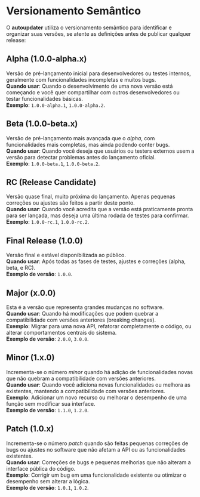 # Versionamento Semântico

O **autoupdater** utiliza o versionamento semântico para identificar e organizar suas versões, se atente as definições antes de publicar qualquer release:

## Alpha (1.0.0-alpha.x)
Versão de pré-lançamento inicial para desenvolvedores ou testes internos, geralmente com funcionalidades incompletas e muitos bugs.  
**Quando usar**: Quando o desenvolvimento de uma nova versão está começando e você quer compartilhar com outros desenvolvedores ou testar funcionalidades básicas.  
**Exemplo**: `1.0.0-alpha.1`, `1.0.0-alpha.2`.

## Beta (1.0.0-beta.x)
Versão de pré-lançamento mais avançada que o _alpha_, com funcionalidades mais completas, mas ainda podendo conter bugs.  
**Quando usar**: Quando você deseja que usuários ou testers externos usem a versão para detectar problemas antes do lançamento oficial.  
**Exemplo**: `1.0.0-beta.1`, `1.0.0-beta.2`.

## RC (Release Candidate)
Versão quase final, muito próxima do lançamento. Apenas pequenas correções ou ajustes são feitos a partir deste ponto.  
**Quando usar**: Quando você acredita que a versão está praticamente pronta para ser lançada, mas deseja uma última rodada de testes para confirmar.  
**Exemplo**: `1.0.0-rc.1`, `1.0.0-rc.2`.

## Final Release (1.0.0)
Versão final e estável disponibilizada ao público.  
**Quando usar**: Após todas as fases de testes, ajustes e correções (alpha, beta, e RC).  
**Exemplo de versão**: `1.0.0`.

## Major (x.0.0)
Esta é a versão que representa grandes mudanças no software.  
**Quando usar**: Quando há modificações que podem quebrar a compatibilidade com versões anteriores (breaking changes).  
**Exemplo**: Migrar para uma nova API, refatorar completamente o código, ou alterar comportamentos centrais do sistema.  
**Exemplo de versão**: `2.0.0`, `3.0.0`.

## Minor (1.x.0)
Incrementa-se o número _minor_ quando há adição de funcionalidades novas que não quebram a compatibilidade com versões anteriores.  
**Quando usar**: Quando você adiciona novas funcionalidades ou melhora as existentes, mantendo a compatibilidade com versões anteriores.  
**Exemplo**: Adicionar um novo recurso ou melhorar o desempenho de uma função sem modificar sua interface.  
**Exemplo de versão**: `1.1.0`, `1.2.0`.

## Patch (1.0.x)
Incrementa-se o número _patch_ quando são feitas pequenas correções de bugs ou ajustes no software que não afetam a API ou as funcionalidades existentes.  
**Quando usar**: Correções de bugs e pequenas melhorias que não alteram a interface pública do código.  
**Exemplo**: Corrigir um bug em uma funcionalidade existente ou otimizar o desempenho sem alterar a lógica.  
**Exemplo de versão**: `1.0.1`, `1.0.2`.
